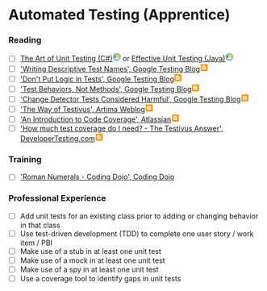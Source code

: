 # Automated Testing (Apprentice)

### Reading

- [ ] [The Art of Unit Testing (C#)](https://www.amazon.com/Art-Unit-Testing-examples/dp/1617290890/)<img src="../images/book.png" width="16" height="16"/> or [Effective Unit Testing (Java)](https://www.amazon.com/Effective-Unit-Testing-guide-developers/dp/1935182579)<img src="../images/book.png" width="16" height="16"/>
- [ ] ['Writing Descriptive Test Names', Google Testing Blog](https://testing.googleblog.com/2014/10/testing-on-toilet-writing-descriptive.html)<img src="../images/blog.png" width="16" height="16"/>
- [ ] ['Don't Put Logic in Tests', Google Testing Blog](https://testing.googleblog.com/2014/07/testing-on-toilet-dont-put-logic-in.html)<img src="../images/blog.png" width="16" height="16"/>
- [ ] ['Test Behaviors, Not Methods', Google Testing Blog](https://testing.googleblog.com/2014/04/testing-on-toilet-test-behaviors-not.html)<img src="../images/blog.png" width="16" height="16"/>
- [ ] ['Change Detector Tests Considered Harmful', Google Testing Blog](https://testing.googleblog.com/2015/01/testing-on-toilet-change-detector-tests.html)<img src="../images/blog.png" width="16" height="16"/>
- [ ] ['The Way of Testivus', Artima Weblog](https://www.artima.com/weblogs/viewpost.jsp?thread=203994)<img src="../images/blog.png" width="16" height="16"/>
- [ ] ['An Introduction to Code Coverage', Atlassian](https://www.atlassian.com/continuous-delivery/software-testing/code-coverage)<img src="../images/blog.png" width="16" height="16"/>
- [ ] ['How much test coverage do I need? - The Testivus Answer', DeveloperTesting.com](http://www.developertesting.com/archives/month200705/20070504-000425.html)<img src="../images/blog.png" width="16" height="16"/>

### Training
- [ ] ['Roman Numerals - Coding Dojo', Coding Dojo](http://codingdojo.org/kata/RomanNumerals/)

### Professional Experience
- [ ] Add unit tests for an existing class prior to adding or changing behavior in that class
- [ ] Use test-driven development (TDD) to complete one user story / work item / PBI
- [ ] Make use of a stub in at least one unit test
- [ ] Make use of a mock in at least one unit test
- [ ] Make use of a spy in at least one unit test
- [ ] Use a coverage tool to identify gaps in unit tests
